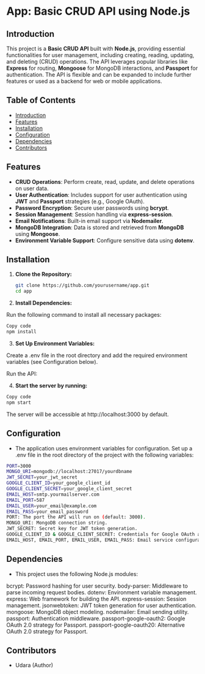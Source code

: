 # App: Basic CRUD API using Node.js

## Introduction

This project is a **Basic CRUD API** built with **Node.js**, providing essential functionalities for user management, including creating, reading, updating, and deleting (CRUD) operations. The API leverages popular libraries like **Express** for routing, **Mongoose** for MongoDB interactions, and **Passport** for authentication. The API is flexible and can be expanded to include further features or used as a backend for web or mobile applications.

## Table of Contents

- [Introduction](#introduction)
- [Features](#features)
- [Installation](#installation)
- [Configuration](#configuration)
- [Dependencies](#dependencies)
- [Contributors](#contributors)

## Features

- **CRUD Operations**: Perform create, read, update, and delete operations on user data.
- **User Authentication**: Includes support for user authentication using **JWT** and **Passport** strategies (e.g., Google OAuth).
- **Password Encryption**: Secure user passwords using **bcrypt**.
- **Session Management**: Session handling via **express-session**.
- **Email Notifications**: Built-in email support via **Nodemailer**.
- **MongoDB Integration**: Data is stored and retrieved from **MongoDB** using **Mongoose**.
- **Environment Variable Support**: Configure sensitive data using **dotenv**.

## Installation

1. **Clone the Repository:**

   ```bash
   git clone https://github.com/yourusername/app.git
   cd app

2. **Install Dependencies:**

Run the following command to install all necessary packages:

```bash
Copy code
npm install
```

3. **Set Up Environment Variables:**

Create a .env file in the root directory and add the required environment variables (see Configuration below).

Run the API:

4. **Start the server by running:**

```bash
Copy code
npm start
```

The server will be accessible at http://localhost:3000 by default.


## Configuration
- The application uses environment variables for configuration. Set up a .env file in the root directory of the project with the following variables:

```bash
PORT=3000
MONGO_URI=mongodb://localhost:27017/yourdbname
JWT_SECRET=your_jwt_secret
GOOGLE_CLIENT_ID=your_google_client_id
GOOGLE_CLIENT_SECRET=your_google_client_secret
EMAIL_HOST=smtp.yourmailserver.com
EMAIL_PORT=587
EMAIL_USER=your_email@example.com
EMAIL_PASS=your_email_password
PORT: The port the API will run on (default: 3000).
MONGO_URI: MongoDB connection string.
JWT_SECRET: Secret key for JWT token generation.
GOOGLE_CLIENT_ID & GOOGLE_CLIENT_SECRET: Credentials for Google OAuth authentication.
EMAIL_HOST, EMAIL_PORT, EMAIL_USER, EMAIL_PASS: Email service configuration for sending emails using Nodemailer.
```

## Dependencies
- This project uses the following Node.js modules:

bcrypt: Password hashing for user security.
body-parser: Middleware to parse incoming request bodies.
dotenv: Environment variable management.
express: Web framework for building the API.
express-session: Session management.
jsonwebtoken: JWT token generation for user authentication.
mongoose: MongoDB object modeling.
nodemailer: Email sending utility.
passport: Authentication middleware.
passport-google-oauth2: Google OAuth 2.0 strategy for Passport.
passport-google-oauth20: Alternative OAuth 2.0 strategy for Passport.


## Contributors
- Udara (Author)
